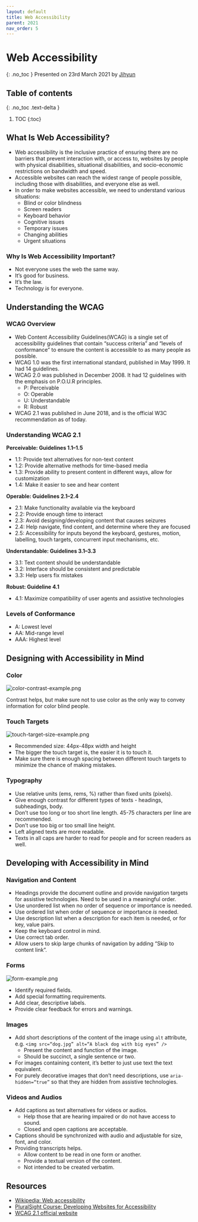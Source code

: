 ```yaml
---
layout: default
title: Web Accessibility
parent: 2021
nav_order: 5
---
```


# Web Accessibility
{: .no_toc }
Presented on 23rd March 2021 by [Jihyun](https://github.com/jihyun-um)

## Table of contents
{: .no_toc .text-delta }

1. TOC
{:toc}


## What Is Web Accessibility?

- Web accessibility is the inclusive practice of ensuring there are no barriers that prevent interaction with, or access to, websites by people with physical disabilities, situational disabilities, and socio-economic restrictions on bandwidth and speed.
- Accessible websites can reach the widest range of people possible, including those with disabilities, and everyone else as well.
- In order to make websites accessible, we need to understand various situations:
    - Blind or color blindness
    - Screen readers
    - Keyboard behavior
    - Cognitive issues
    - Temporary issues
    - Changing abilities
    - Urgent situations

### Why Is Web Accessibility Important?

- Not everyone uses the web the same way.
- It’s good for business.
- It’s the law.
- Technology is for everyone.

## Understanding the WCAG

### WCAG Overview

- Web Content Accessibility Guidelines(WCAG) is a single set of accessibility guidelines that contain “success criteria” and “levels of conformance” to ensure the content is accessible to as many people as possible.
- WCAG 1.0 was the first international standard, published in May 1999. It had 14 guidelines.
- WCAG 2.0 was published in December 2008. It had 12 guidelines with the emphasis on P.O.U.R principles.
    - P: Perceivable
    - O: Operable
    - U: Understandable
    - R: Robust
- WCAG 2.1 was published in June 2018, and is the official W3C recommendation as of today.

### Understanding WCAG 2.1

**Perceivable: Guidelines 1.1–1.5**

- 1.1: Provide text alternatives for non-text content
- 1.2: Provide alternative methods for time-based media
- 1.3: Provide ability to present content in different ways, allow for customization
- 1.4: Make it easier to see and hear content

**Operable: Guidelines 2.1–2.4**

- 2.1: Make functionality available via the keyboard
- 2.2: Provide enough time to interact
- 2.3: Avoid designing/developing content that causes seizures
- 2.4: Help navigate, find content, and determine where they are focused
- 2.5: Accessibility for inputs beyond the keyboard, gestures, motion, labelling, touch targets, concurrent input mechanisms, etc.

**Understandable: Guidelines 3.1–3.3**

- 3.1: Text content should be understandable
- 3.2: Interface should be consistent and predictable
- 3.3: Help users fix mistakes

**Robust: Guideline 4.1**

- 4.1: Maximize compatibility of user agents and assistive technologies

### Levels of Conformance

- A: Lowest level
- AA: Mid-range level
- AAA: Highest level

## Designing with Accessibility in Mind

### Color

![color-contrast-example.png](color-contrast-example.png)

Contrast helps, but make sure not to use color as the only way to convey information for color blind people.

### Touch Targets

![touch-target-size-example.png](touch-target-size-example.png)

- Recommended size: 44px-48px width and height
- The bigger the touch target is, the easier it is to touch it.
- Make sure there is enough spacing between different touch targets to minimize the chance of making mistakes.

### Typography

- Use relative units (ems, rems, %) rather than fixed units (pixels).
- Give enough contrast for different types of texts - headings, subheadings, body.
- Don’t use too long or too short line length. 45-75 characters per line are recommended.
- Don’t use too big or too small line height.
- Left aligned texts are more readable.
- Texts in all caps are harder to read for people and for screen readers as well.

## Developing with Accessibility in Mind

### Navigation and Content

- Headings provide the document outline and provide navigation targets for assistive technologies. Need to be used in a meaningful order.
- Use unordered list when no order of sequence or importance is needed.
- Use ordered list when order of sequence or importance *is* needed.
- Use description list when a description for each item is needed, or for key, value pairs.
- Keep the keyboard control in mind.
- Use correct tab order.
- Allow users to skip large chunks of navigation by adding “Skip to content link”.

### Forms

![form-example.png](form-example.png)

- Identify required fields.
- Add special formatting requirements.
- Add clear, descriptive labels.
- Provide clear feedback for errors and warnings.

### Images

- Add short descriptions of the content of the image using `alt` attribute, e.g. `<img src=“dog.jpg” alt=“A black dog with big eyes” />`
    - Present the content and function of the image.
    - Should be succinct, a single sentence or two.
- For images containing content, it’s better to just use text the text equivalent.
- For purely decorative images that don’t need descriptions, use `aria-hidden=“true”` so that they are hidden from assistive technologies.

### Videos and Audios

- Add captions as text alternatives for videos or audios.
    - Help those that are hearing impaired or do not have access to sound.
    - Closed and open captions are acceptable.
- Captions should be synchronized with audio and adjustable for size, font, and color.
- Providing transcripts helps.
    - Allow content to be read in one form or another.
    - Provide a textual version of the content.
    - Not intended to be created verbatim.

## Resources

- [Wikipedia: Web accessibility](https://en.wikipedia.org/wiki/Web_accessibility)
- [PluralSight Course: Developing Websites for Accessibility](https://app.pluralsight.com/library/courses/developing-websites-accessibility-getting-started/table-of-contents)
- [WCAG 2.1 official website](https://www.w3.org/TR/WCAG21/)